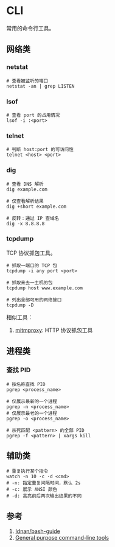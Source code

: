 # CLI

常用的命令行工具。

## 网络类

### netstat

```shell
# 查看被监听的端口
netstat -an | grep LISTEN
```

### lsof

```shell
# 查看 port 的占用情况
lsof -i :<port>
```

### telnet

```shell
# 判断 host:port 的可访问性
telnet <host> <port>
```

### dig

```shell
# 查看 DNS 解析
dig example.com

# 仅查看解析结果
dig +short example.com

# 反转：通过 IP 查域名
dig -x 8.8.8.8
```

### tcpdump

TCP 协议抓包工具。

```shell
# 抓取一端口的 TCP 包
tcpdump -i any port <port>

# 抓取来去一主机的包
tcpdump host www.example.com

# 列出全部可用的网络接口
tcpdump -D
```

相似工具：

1. [mitmproxy](https://github.com/mitmproxy/mitmproxy): HTTP 协议抓包工具

## 进程类

### 查找 PID

```shell
# 按名称查找 PID
pgrep <process_name>

# 仅展示最新的一个进程
pgrep -n <process_name>
# 仅展示最老的一个进程
pgrep -o <process_name>

# 杀死匹配 <pattern> 的全部 PID
pgrep -f <pattern> | xargs kill
```

## 辅助类

```shell
# 重复执行某个指令
watch -n 10 -c -d <cmd>
# -n: 指定重复间隔时间，默认 2s
# -c: 展示 ANSI 颜色
# -d: 高亮前后两次输出结果的不同
```

## 参考

1. [Idnan/bash-guide](https://github.com/Idnan/bash-guide)
1. [General purpose command-line tools](http://www.compciv.org/unix-tools/)